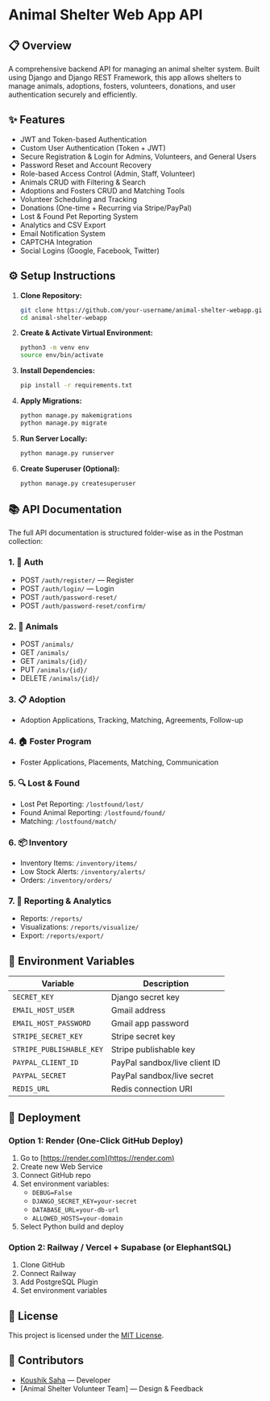 # Animal Shelter Web App API

## 📋 Overview
A comprehensive backend API for managing an animal shelter system. Built using Django and Django REST Framework, this app allows shelters to manage animals, adoptions, fosters, volunteers, donations, and user authentication securely and efficiently.

## ✨ Features
- JWT and Token-based Authentication
- Custom User Authentication (Token + JWT)
- Secure Registration & Login for Admins, Volunteers, and General Users
- Password Reset and Account Recovery
- Role-based Access Control (Admin, Staff, Volunteer)
- Animals CRUD with Filtering & Search
- Adoptions and Fosters CRUD and Matching Tools
- Volunteer Scheduling and Tracking
- Donations (One-time + Recurring via Stripe/PayPal)
- Lost & Found Pet Reporting System
- Analytics and CSV Export
- Email Notification System
- CAPTCHA Integration
- Social Logins (Google, Facebook, Twitter)

## ⚙️ Setup Instructions

1. **Clone Repository:**
   ```bash
   git clone https://github.com/your-username/animal-shelter-webapp.git
   cd animal-shelter-webapp
   ```

2. **Create & Activate Virtual Environment:**
   ```bash
   python3 -m venv env
   source env/bin/activate
   ```

3. **Install Dependencies:**
   ```bash
   pip install -r requirements.txt
   ```

4. **Apply Migrations:**
   ```bash
   python manage.py makemigrations
   python manage.py migrate
   ```

5. **Run Server Locally:**
   ```bash
   python manage.py runserver
   ```

6. **Create Superuser (Optional):**
   ```bash
   python manage.py createsuperuser
   ```


## 📚 API Documentation

The full API documentation is structured folder-wise as in the Postman collection:

### 1. 🧑 Auth
- POST `/auth/register/` — Register
- POST `/auth/login/` — Login
- POST `/auth/password-reset/`
- POST `/auth/password-reset/confirm/`

### 2. 🐾 Animals
- POST `/animals/`
- GET `/animals/`
- GET `/animals/{id}/`
- PUT `/animals/{id}/`
- DELETE `/animals/{id}/`

### 3. 📋 Adoption
- Adoption Applications, Tracking, Matching, Agreements, Follow-up

### 4. 🏠 Foster Program
- Foster Applications, Placements, Matching, Communication

### 5. 🔍 Lost & Found
- Lost Pet Reporting: `/lostfound/lost/`
- Found Animal Reporting: `/lostfound/found/`
- Matching: `/lostfound/match/`

### 6. 📦 Inventory
- Inventory Items: `/inventory/items/`
- Low Stock Alerts: `/inventory/alerts/`
- Orders: `/inventory/orders/`

### 7. 🧮 Reporting & Analytics
- Reports: `/reports/`
- Visualizations: `/reports/visualize/`
- Export: `/reports/export/`

## 🔧 Environment Variables

| Variable | Description |
|----------|-------------|
| `SECRET_KEY` | Django secret key |
| `EMAIL_HOST_USER` | Gmail address |
| `EMAIL_HOST_PASSWORD` | Gmail app password |
| `STRIPE_SECRET_KEY` | Stripe secret key |
| `STRIPE_PUBLISHABLE_KEY` | Stripe publishable key |
| `PAYPAL_CLIENT_ID` | PayPal sandbox/live client ID |
| `PAYPAL_SECRET` | PayPal sandbox/live secret |
| `REDIS_URL` | Redis connection URI |

## 🚀 Deployment

### Option 1: Render (One-Click GitHub Deploy)
1. Go to [https://render.com](https://render.com)
2. Create new Web Service
3. Connect GitHub repo
4. Set environment variables:
   - `DEBUG=False`
   - `DJANGO_SECRET_KEY=your-secret`
   - `DATABASE_URL=your-db-url`
   - `ALLOWED_HOSTS=your-domain`
5. Select Python build and deploy

### Option 2: Railway / Vercel + Supabase (or ElephantSQL)
1. Clone GitHub
2. Connect Railway
3. Add PostgreSQL Plugin
4. Set environment variables


## 📝 License

This project is licensed under the [MIT License](LICENSE).

## 🤝 Contributors

- [Koushik Saha](https://github.com/Koushik-Saha) — Developer
- [Animal Shelter Volunteer Team] — Design & Feedback
